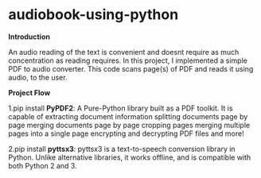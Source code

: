 # audiobook-using-python

**Introduction**

An audio reading of the text is convenient and doesnt require as much concentration as reading requires. In this project, I implemented a simple PDF to audio converter. This code scans page(s) of PDF and reads it using audio, to the user.

**Project Flow**

1.pip install **PyPDF2**: A Pure-Python library built as a PDF toolkit. It is capable of extracting document information splitting documents page by page merging documents page by page cropping pages merging multiple pages into a single page encrypting and decrypting PDF files and more!

2.pip install **pyttsx3**: pyttsx3 is a text-to-speech conversion library in Python. Unlike alternative libraries, it works offline, and is compatible with both Python 2 and 3.

